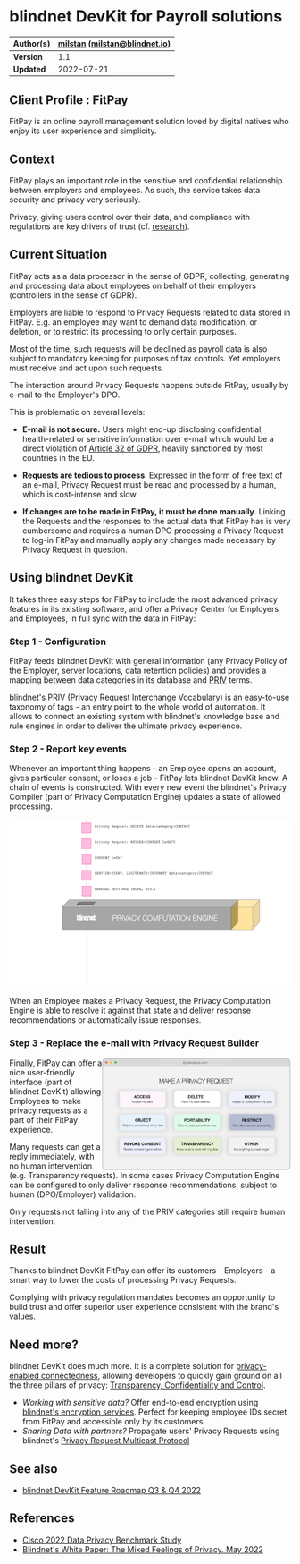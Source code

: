 # blindnet DevKit for Payroll solutions

| **Author(s)** | [milstan](https://github.com/milstan) (milstan@blindnet.io) |
| :------------ | :---------------------------------------------------------- |
| **Version**   | 1.1                                                         |
| **Updated**   | 2022-07-21                                                  |

## Client Profile : FitPay

FitPay is an online payroll management solution loved by digital natives who enjoy its user experience and simplicity.

## Context

FitPay plays an important role in the sensitive and confidential relationship between employers and employees. As such, the service takes data security and privacy very seriously.

Privacy, giving users control over their data, and compliance with regulations are key drivers of trust (cf. [research](#references)).

## Current Situation

FitPay acts as a data processor in the sense of GDPR, collecting, generating and processing data about employees on behalf of their employers (controllers in the sense of GDPR).

Employers are liable to respond to Privacy Requests related to data stored in FitPay. E.g. an employee may want to demand data modification, or deletion, or to restrict its processing to only certain purposes.

Most of the time, such requests will be declined as payroll data is also subject to mandatory keeping for purposes of tax controls. Yet employers must receive and act upon such requests.

The interaction around Privacy Requests happens outside FitPay, usually by e-mail to the Employer's DPO.

This is problematic on several levels:

- **E-mail is not secure.**
  Users might end-up disclosing confidential, health-related or sensitive information over e-mail which would be a direct violation of [Article 32 of GDPR](https://gdpr-info.eu/art-32-gdpr/), heavily sanctioned by most countries in the EU.

- **Requests are tedious to process**.
  Expressed in the form of free text of an e-mail, Privacy Request must be read and processed by a human, which is cost-intense and slow.

- **If changes are to be made in FitPay, it must be done manually**.
  Linking the Requests and the responses to the actual data that FitPay has is very cumbersome and requires a human DPO processing a Privacy Request to log-in FitPay and manually apply any changes made necessary by Privacy Request in question.

## Using blindnet DevKit

It takes three easy steps for FitPay to include the most advanced privacy features in its existing software, and offer a Privacy Center for Employers and Employees, in full sync with the data in FitPay:

### Step 1 - Configuration

FitPay feeds blindnet DevKit with general information (any Privacy Policy of the Employer, server locations, data retention policies) and provides a mapping between data categories in its database and [PRIV](https://github.com/blindnet-io/product-management/blob/main/refs/schemas/priv/RFC-PRIV.md) terms.

blindnet's PRIV (Privacy Request Interchange Vocabulary) is an easy-to-use taxonomy of tags - an entry point to the whole world of automation. It allows to connect an existing system with blindnet's knowledge base and rule engines in order to deliver the ultimate privacy experience.

### Step 2 - Report key events

Whenever an important thing happens - an Employee opens an account, gives particular consent, or loses a job - FitPay lets blindnet DevKit know. A chain of events is constructed. With every new event the blindnet's Privacy Compiler (part of Privacy Computation Engine) updates a state of allowed processing.

<img height="300" src="./img/PCEexplained.gif">

When an Employee makes a Privacy Request, the Privacy Computation Engine is able to resolve it against that state and deliver response recommendations or automatically issue responses.

### Step 3 - Replace the e-mail with Privacy Request Builder

<img align="right" height="200" src="./img/loglolessPRbuilder.png">

Finally, FitPay can offer a nice user-friendly interface (part of blindnet DevKit) allowing Employees to make privacy requests as a part of their FitPay experience.

Many requests can get a reply immediately, with no human intervention (e.g. Transparency requests).
In some cases Privacy Computation Engine can be configured to only deliver response recommendations, subject to human (DPO/Employer) validation.

Only requests not falling into any of the PRIV categories still require human intervention.

## Result

Thanks to blindnet DevKit FitPay can offer its customers - Employers - a smart way to lower the costs of processing Privacy Requests.

Complying with privacy regulation mandates becomes an opportunity to build trust and offer superior user experience consistent with the brand's values.

## Need more?

blindnet DevKit does much more. It is a complete solution for [privacy-enabled connectedness](https://github.com/blindnet-io/product-management/blob/main/refs/notion-of-privacy/notion-of-privacy.md), allowing developers to quickly gain ground on all the three pillars of privacy: [Transparency, Confidentiality and Control](https://github.com/blindnet-io/product-management/blob/main/refs/notion-of-privacy/principles/RFC-SPEP.md).

- _Working with sensitive data?_ Offer end-to-end encryption using [blindnet's encryption services](https://github.com/blindnet-io/api-scala). Perfect for keeping employee IDs secret from FitPay and accessible only by its customers.
- _Sharing Data with partners?_ Propagate users' Privacy Requests using blindnet's [Privacy Request Multicast Protocol](https://github.com/blindnet-io/product-management/blob/b7d2bd0aab509a5d83ed42822b0ba19e27bef905/refs/schemas/protocols/RFC-PRMP.md)

## See also

- [blindnet DevKit Feature Roadmap Q3 & Q4 2022](https://github.com/blindnet-io/devrel-management/blob/main/docs/roadmap/q3-2022.md)

## References

- [Cisco 2022 Data Privacy Benchmark Study](https://www.cisco.com/c/en/us/about/trust-center/data-privacy-benchmark-study.html)
- [Blindnet's White Paper: The Mixed Feelings of Privacy. May 2022](../research/White-Paper-May-2022.pdf)
